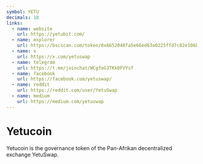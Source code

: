 ```yaml
---
symbol: YETU
decimals: 18
links:
  - name: website
    url: https://yetubit.com/
  - name: explorer
    url: https://bscscan.com/token/0x6652048fa5e66ed63a0225ffd7c82e106b0aa18b
  - name: x
    url: https://x.com/yetuswap
  - name: telegram
    url: https://t.me/joinchat/WCgfoG3TKk0FVYsf
  - name: facebook
    url: https://facebook.com/yetuswap/
  - name: reddit
    url: https://reddit.com/user/YetuSwap
  - name: medium
    url: https://medium.com/yetuswap
---
```


# Yetucoin

Yetucoin is the governance token of the Pan-Afrikan decentralized exchange YetuSwap.
